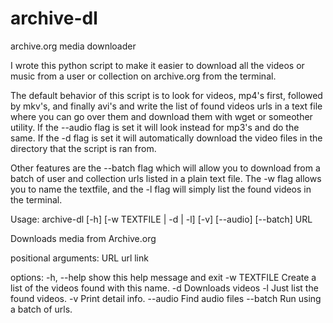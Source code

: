 # archive-dl
archive.org media downloader

I wrote this python script to make it easier to download all the videos or music from a user or collection on archive.org from the terminal.

The default behavior of this script is to look for videos, mp4's first, followed by mkv's, and finally avi's and write the list of found videos urls in a text file where you can go over them and download them with wget or someother utility. If the --audio flag is set it will look instead for mp3's and do the same. If the -d flag is set it will automatically download the video files in the directory that the script is ran from. 

Other features are the --batch flag which will allow you to download from a batch of user and collection urls listed in a plain text file. The -w flag allows you to name the textfile, and the -l flag will simply list the found videos in the terminal.

Usage: archive-dl [-h] [-w TEXTFILE | -d | -l] [-v] [--audio] [--batch] URL

Downloads media from Archive.org

positional arguments:
  URL          <Required> url link

options:
  -h, --help   show this help message and exit
  -w TEXTFILE  Create a list of the videos found with this name.
  -d           Downloads videos
  -l           Just list the found videos.
  -v           Print detail info.
  --audio      Find audio files
  --batch      Run using a batch of urls.
